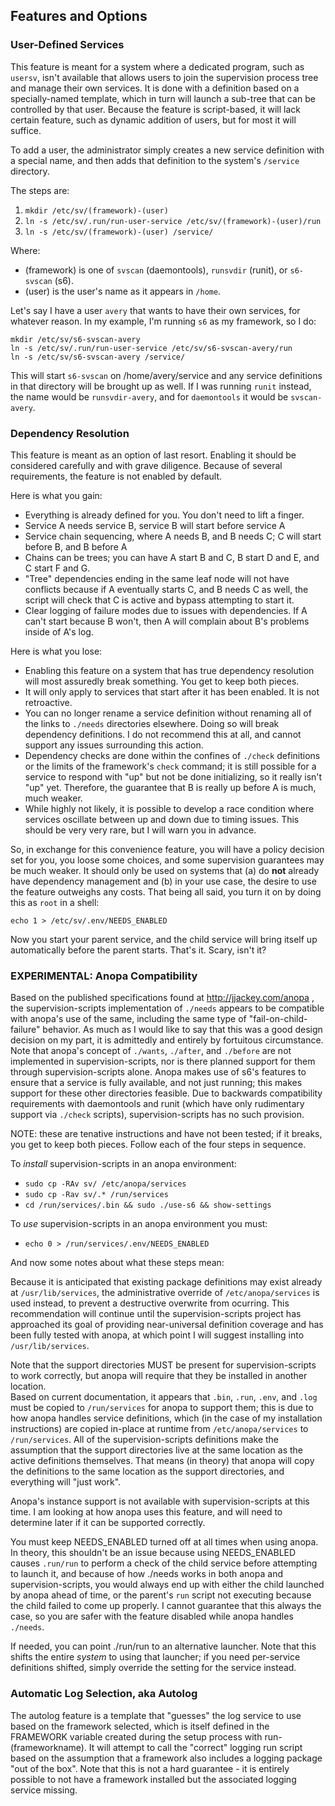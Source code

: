 ## Features and Options

### User-Defined Services

This feature is meant for a system where a dedicated program, such as `usersv`, isn't available that 
allows users to join the supervision process tree and manage their own services.  It is done with a 
definition based on a specially-named template, which in turn will launch a sub-tree that can be 
controlled by that user.  Because the feature is script-based, it will lack certain feature, such as 
dynamic addition of users, but for most it will suffice.

To add a user, the administrator simply creates a new service definition with a special name, and then 
adds that definition to the system's `/service` directory.

The steps are:

1. `mkdir /etc/sv/(framework)-(user)`
2. `ln -s /etc/sv/.run/run-user-service /etc/sv/(framework)-(user)/run`
3. `ln -s /etc/sv/(framework)-(user) /service/`

Where:

* (framework) is one of `svscan` (daemontools), `runsvdir` (runit), or `s6-svscan` (s6).
* (user) is the user's name as it appears in `/home`.

Let's say I have a user `avery` that wants to have their own services, for whatever reason.  In my 
example, I'm running `s6` as my framework, so I do:

    mkdir /etc/sv/s6-svscan-avery
    ln -s /etc/sv/.run/run-user-service /etc/sv/s6-svscan-avery/run
    ln -s /etc/sv/s6-svscan-avery /service/

This will start `s6-svscan` on /home/avery/service and any service definitions in that directory will be 
brought up as well.  If I was running `runit` instead, the name would be `runsvdir-avery`, and for 
`daemontools` it would be `svscan-avery`.


### Dependency Resolution

This feature is meant as an option of last resort.  Enabling it should be considered carefully and with 
grave diligence.  Because of several requirements, the feature is not enabled by default.

Here is what you gain:

* Everything is already defined for you.  You don't need to lift a finger.
* Service A needs service B, service B will start before service A
* Service chain sequencing, where A needs B, and B needs C; C will start before B, and B before A
* Chains can be trees; you can have A start B and C, B start D and E, and C start F and G.
* "Tree" dependencies ending in the same leaf node will not have conflicts because if A eventually starts 
C, and B needs C as well, the script will check that C is active and bypass attempting to start it.
* Clear logging of failure modes due to issues with dependencies.  If A can't start because B won't, then 
A will complain about B's problems inside of A's log.

Here is what you lose:

* Enabling this feature on a system that has true dependency resolution will most assuredly break 
something.  You get to keep both pieces.
* It will only apply to services that start after it has been enabled.  It is not retroactive.
* You can no longer rename a service definition without renaming all of the links to `./needs` directories elsewhere.  Doing so will break dependency definitions.  I do not recommend this at all, and cannot support any issues surrounding this action.
* Dependency checks are done within the confines of `./check` definitions or the limits of the framework's `check` command; it is still possible for a service to respond with "up" but not be done initializing, so it really isn't "up" yet.  Therefore, the guarantee that B is really up before A is much, much weaker.  
* While highly not likely, it is possible to develop a race condition where services oscillate between up and down due to timing issues.  This should be very very rare, but I will warn you in advance.

So, in exchange for this convenience feature, you will have a policy decision set 
for you, you loose some choices, and some supervision guarantees may be much 
weaker.  It should only be used on systems that (a) do **not** already have 
dependency management and (b) in your use case, the desire to use the feature 
outweighs any costs. That being all said, you turn it on by doing this as `root` in 
a shell:

    echo 1 > /etc/sv/.env/NEEDS_ENABLED

Now you start your parent service, and the child service will bring itself up automatically before the 
parent starts.  That's it.  Scary, isn't it?


### EXPERIMENTAL: Anopa Compatibility

Based on the published specifications found at http://jjackey.com/anopa , the 
supervision-scripts implementation of `./needs` appears to be compatible with 
anopa's use of the same, including the same type of "fail-on-child-failure" 
behavior.  As much as I would like to say that this was a good design decision on 
my part, it is admittedly and entirely by fortuitous circumstance.  Note that 
anopa's concept of `./wants`, `./after`, and `./before` are not implemented in 
supervision-scripts, nor is there planned support for them through 
supervision-scripts alone.  Anopa makes use of s6's features to ensure that a 
service is fully available, and not just running; this makes support for these 
other directories feasible.  Due to backwards compatibility requirements with 
daemontools and runit (which have only rudimentary support via `./check` scripts), 
supervision-scripts has no such provision.


NOTE: these are tenative instructions and have not been tested; if it breaks, you get to keep both 
pieces.  Follow each of the four steps in sequence.

To *install* supervision-scripts in an anopa environment:

* `sudo cp -RAv sv/ /etc/anopa/services`
* `sudo cp -Rav sv/.* /run/services`
* `cd /run/services/.bin && sudo ./use-s6 && show-settings`

To *use* supervision-scripts in an anopa environment you must:

* `echo 0 > /run/services/.env/NEEDS_ENABLED`


And now some notes about what these steps mean:

Because it is anticipated that existing package definitions may exist already at 
`/usr/lib/services`, the administrative override of `/etc/anopa/services` is used 
instead, to prevent a destructive overwrite from ocurring.  This recommendation 
will continue until the supervision-scripts project has approached its goal of 
providing near-universal definition coverage and has been fully tested with anopa, 
at which point I will suggest installing into `/usr/lib/services`.
 
Note that the support directories MUST be present for supervision-scripts to work 
correctly, but anopa will require that they be installed in another location.  
Based on current documentation, it appears that `.bin`, `.run`, `.env`, and `.log` 
must be copied to `/run/services` for anopa to support them; this is due to how 
anopa handles service definitions, which (in the case of my installation 
instructions) are copied in-place at runtime from `/etc/anopa/services` to 
`/run/services`.  All of the supervision-scripts definitions make the assumption 
that the support directories live at the same location as the active definitions 
themselves.  That means (in theory) that anopa will copy the definitions to the 
same location as the support directories, and everything will "just work".

Anopa's instance support is not available with supervision-scripts at this time.  I 
am looking at how anopa uses this feature, and will need to determine later if it 
can be supported correctly.

You must keep NEEDS_ENABLED turned off at all times when using anopa.  In theory, 
this shouldn't be an issue because using NEEDS_ENABLED causes `.run/run` to perform 
a check of the child service before attempting to launch it, and because of how 
./needs works in both anopa and supervision-scripts, you would always end up with 
either the child launched by anopa ahead of time, or the parent's `run` script not 
executing because the child failed to come up properly.  I cannot guarantee that 
this always the case, so you are safer with the feature disabled while anopa 
handles `./needs`.

If needed, you can point ./run/run to an alternative launcher.  Note that this shifts the entire *system* 
to using that launcher; if you need per-service definitions shifted, simply override the setting for the 
service instead.


### Automatic Log Selection, aka Autolog

The autolog feature is a template that "guesses" the log service to use based on 
the framework selected, which is itself defined in the FRAMEWORK variable created 
during the setup process with run-(frameworkname).  It will attempt to call the 
"correct" logging run script based on the assumption that a framework also includes 
a logging package "out of the box".  Note that this is not a hard guarantee - it is 
entirely possible to not have a framework installed but the associated logging 
service missing.

